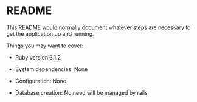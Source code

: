 # README

This README would normally document whatever steps are necessary to get the
application up and running.

Things you may want to cover:

* Ruby version 3.1.2

* System dependencies: None

* Configuration: None

* Database creation: No need will be managed by rails 